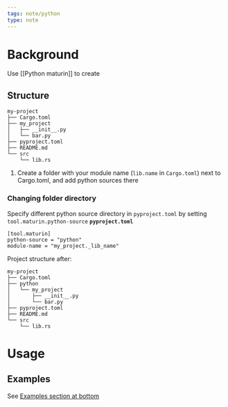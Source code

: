 ```yaml
---
tags: note/python
type: note
---
```

# Background
Use [[Python maturin]] to create

## Structure
```
my-project
├── Cargo.toml
├── my_project
│   ├── __init__.py
│   └── bar.py
├── pyproject.toml
├── README.md
└── src
    └── lib.rs
```
1. Create a folder with your module name (`lib.name` in `Cargo.toml`) next to Cargo.toml, and add python sources there

### Changing folder directory
Specify different python source directory in `pyproject.toml` by setting `tool.maturin.python-source`
**`pyproject.toml`**
```
[tool.maturin]
python-source = "python"
module-name = "my_project._lib_name"
```
Project structure after:
```
my-project
├── Cargo.toml
├── python
│   └── my_project
│       ├── __init__.py
│       └── bar.py
├── pyproject.toml
├── README.md
└── src
    └── lib.rs
```

# Usage
## Examples
See [Examples section at bottom](https://www.maturin.rs/)